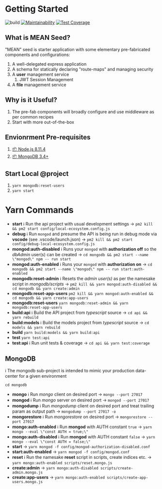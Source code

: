 # Getting Started
![build](https://travis-ci.com/GUSCRAWFORD/mean-seed.svg?branch=master)
[![Maintainability](https://api.codeclimate.com/v1/badges/a985b5bc91c864c70d4e/maintainability)](https://codeclimate.com/github/GUSCRAWFORD/mean-seed/maintainability)
[![Test Coverage](https://api.codeclimate.com/v1/badges/a985b5bc91c864c70d4e/test_coverage)](https://codeclimate.com/github/GUSCRAWFORD/mean-seed/test_coverage)

## What is MEAN Seed?

"MEAN" seed is starter application with some elementary pre-fabricated components and configurations:

1. A well-delegated express application
2. A schema for statically declaring "route-maps" and managing security
3. A **user** management service
   1. JWT Session Management
4. A **file** management service

## Why is it Useful?

1. The pre-fab components will broadly configure and use middleware as per common recipes
2. Start with more out-of-the-box


## Envionrment Pre-requisites

1. [📦 Node.js 8.11.4](https://nodejs.org/download/release/v8.11.4/)
2. [📦 MongoDB 3.4+](https://www.mongodb.com/download-center/community)

## Start Local @project

1. `yarn mongodb:reset-users`
2. `yarn start`

# Yarn Commands

* **start** ℹ️ Run the api project with usual development settings → `pm2 kill && pm2 start config/local-ecosystem.config.js`
* **debug** ℹ️ Run `mongod` and presume the API is being run in debug mode via **vscode** (see .vscode/launch.json) → `pm2 kill && pm2 start config/debug-local-ecosystem.config.js`
* **mongod:auth-disabled** ℹ️  Runs your `mongod` with **authorization off** so the *dbAdmin* user(s) can be created → `cd mongodb && pm2 start --name \"mongod\" npm -- run start`
* **mongod:auth-enabled** ℹ️  Runs your `mongod` with **authorization on** → `cd mongodb && pm2 start --name \"mongod\" npm -- run start:auth-enabled`
* **mongodb:reset-admin** ℹ️  Resets the *admin user(s)* as per the namesake script in *mongodb/scripts* → `pm2 kill && yarn mongod:auth-disabled && cd mongodb && yarn create:admin`
* **mongodb:reset-app-users** `pm2 kill && yarn mongod:auth-enabled && cd mongodb && yarn create:app-users`
* **mongodb:reset-users** `yarn mongodb:reset-admin && yarn mongodb:reset-app-users`
* **build:api** ℹ️  Build the API project from *typescript* source → `cd api && yarn rebuild`
* **build:models** ℹ️  Build the models project from *typescript* source → `cd models && yarn rebuild`
* **build** `yarn build:models && yarn build:api`
* **test** `yarn test:api`
* **test:api** ℹ️  Run unit tests & coverage → `cd api && yarn test:coverage`

## MongoDB

ℹ️  The mongodb sub-project is intended to mimic your production data-center for a given environment

`cd mongodb`

* **mongo** ℹ️ Run *mongo* client on desired port → `mongo --port 27017`
* **mongod** ℹ️ Run *mongo* server on desired port → `mongod --port 27017`
* **mongodump** ℹ️ Run *mongodump* client on desired port and treat trailing param as output path → `mongodump --port 27017 -o `
* **mongorestore** ℹ️ Run *mongorestore* on desired port → `mongorestore --port 27017`
* **mongo:auth-enabled** ℹ️ Run **mongod** with AUTH constant `true` → `yarn mongo --eval \"const AUTH = true;\"`
* **mongo:auth-disabled** ℹ️ Run **mongod** with AUTH constant `false` → `yarn mongo --eval \"const AUTH = false;\"`
* **start** → `yarn mongod -f config/mongod-authorization-disabled.conf`
* **start:auth-enabled** → `yarn mongod -f config/mongod.conf`
* **reset** ℹ️ Run the namesake **reset** script in scripts, create indices etc. → `yarn mongo:auth-enabled scripts/reset.mongo.js`
* **create:admin** → `yarn mongo:auth-disabled scripts/create-admin.mongo.js`
* **create:app-users** → `yarn mongo:auth-enabled scripts/create-app-users.mongo.js`
